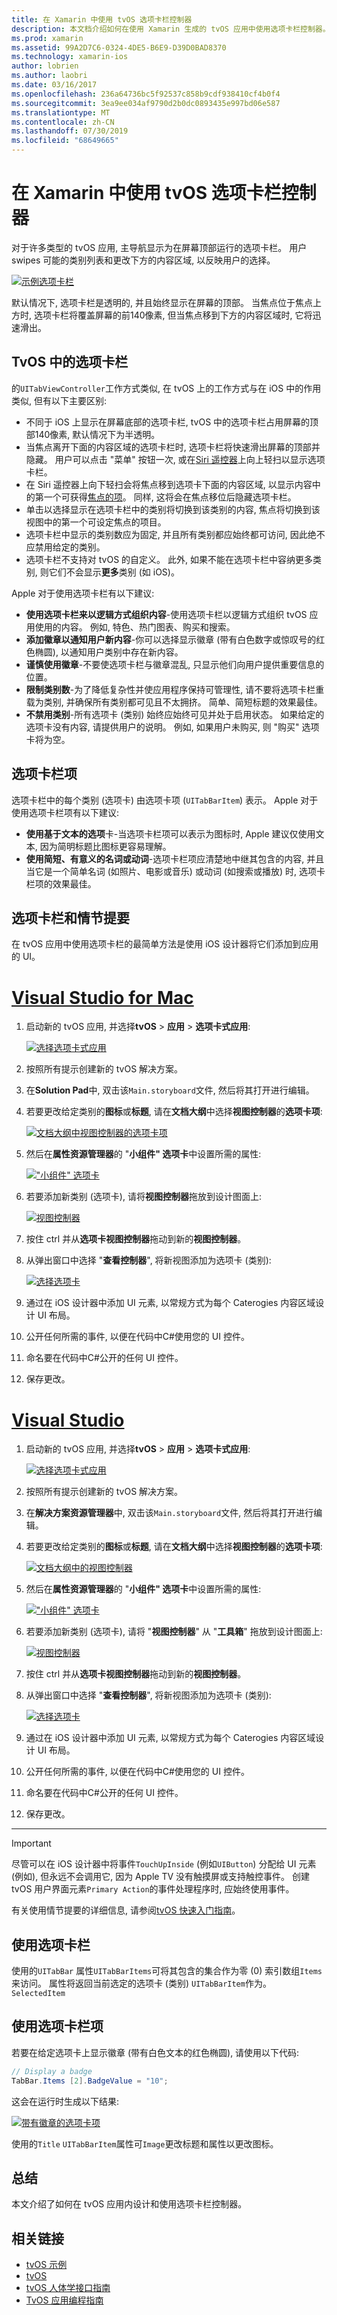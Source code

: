 ```yaml
---
title: 在 Xamarin 中使用 tvOS 选项卡栏控制器
description: 本文档介绍如何在使用 Xamarin 生成的 tvOS 应用中使用选项卡栏控制器。 它提供高级别的选项卡栏视图, 并讨论选项卡栏项、情节提要集成和选项卡栏项。
ms.prod: xamarin
ms.assetid: 99A2D7C6-0324-4DE5-B6E9-D39D0BAD8370
ms.technology: xamarin-ios
author: lobrien
ms.author: laobri
ms.date: 03/16/2017
ms.openlocfilehash: 236a64736bc5f92537c858b9cdf938410cf4b0f4
ms.sourcegitcommit: 3ea9ee034af9790d2b0dc0893435e997bd06e587
ms.translationtype: MT
ms.contentlocale: zh-CN
ms.lasthandoff: 07/30/2019
ms.locfileid: "68649665"
---
```

# <a name="working-with-tvos-tab-bar-controllers-in-xamarin"></a>在 Xamarin 中使用 tvOS 选项卡栏控制器

对于许多类型的 tvOS 应用, 主导航显示为在屏幕顶部运行的选项卡栏。 用户 swipes 可能的类别列表和更改下方的内容区域, 以反映用户的选择。

[![](tab-bars-images/tab01.png "示例选项卡栏")](tab-bars-images/tab01.png#lightbox)

默认情况下, 选项卡栏是透明的, 并且始终显示在屏幕的顶部。 当焦点位于焦点上方时, 选项卡栏将覆盖屏幕的前140像素, 但当焦点移到下方的内容区域时, 它将迅速滑出。

<a name="Tab-Bars-in-tvOS" />

## <a name="tab-bars-in-tvos"></a>TvOS 中的选项卡栏

的`UITabViewController`工作方式类似, 在 tvOS 上的工作方式与在 iOS 中的作用类似, 但有以下主要区别:

- 不同于 iOS 上显示在屏幕底部的选项卡栏, tvOS 中的选项卡栏占用屏幕的顶部140像素, 默认情况下为半透明。
- 当焦点离开下面的内容区域的选项卡栏时, 选项卡栏将快速滑出屏幕的顶部并隐藏。 用户可以点击 "菜单" 按钮一次, 或在[Siri 遥控器](~/ios/tvos/platform/remote-bluetooth.md#The-Siri-Remote)上向上轻扫以显示选项卡栏。
- 在 Siri 遥控器上向下轻扫会将焦点移到选项卡下面的内容区域, 以显示内容中的第一个可获得[焦点的项](~/ios/tvos/app-fundamentals/navigation-focus.md#Focus-and-Selection)。 同样, 这将会在焦点移位后隐藏选项卡栏。
- 单击以选择显示在选项卡栏中的类别将切换到该类别的内容, 焦点将切换到该视图中的第一个可设定焦点的项目。
- 选项卡栏中显示的类别数应为固定, 并且所有类别都应始终都可访问, 因此绝不应禁用给定的类别。
- 选项卡栏不支持对 tvOS 的自定义。 此外, 如果不能在选项卡栏中容纳更多类别, 则它们不会显示**更多**类别 (如 iOS)。

Apple 对于使用选项卡栏有以下建议:

- **使用选项卡栏来以逻辑方式组织内容**-使用选项卡栏以逻辑方式组织 tvOS 应用使用的内容。 例如, 特色、热门图表、购买和搜索。
- **添加徽章以通知用户新内容**-你可以选择显示徽章 (带有白色数字或惊叹号的红色椭圆), 以通知用户类别中存在新内容。
- **谨慎使用徽章**-不要使选项卡栏与徽章混乱, 只显示他们向用户提供重要信息的位置。
- **限制类别数**-为了降低复杂性并使应用程序保持可管理性, 请不要将选项卡栏重载为类别, 并确保所有类别都可见且不太拥挤。 简单、简短标题的效果最佳。
- **不禁用类别**-所有选项卡 (类别) 始终应始终可见并处于启用状态。 如果给定的选项卡没有内容, 请提供用户的说明。 例如, 如果用户未购买, 则 "购买" 选项卡将为空。

<a name="Tab-Bar-Items" />

## <a name="tab-bar-items"></a>选项卡栏项

选项卡栏中的每个类别 (选项卡) 由选项卡项 (`UITabBarItem`) 表示。 Apple 对于使用选项卡栏项有以下建议:

- **使用基于文本的选项**卡-当选项卡栏项可以表示为图标时, Apple 建议仅使用文本, 因为简明标题比图标更容易理解。
- **使用简短、有意义的名词或动词**-选项卡栏项应清楚地中继其包含的内容, 并且当它是一个简单名词 (如照片、电影或音乐) 或动词 (如搜索或播放) 时, 选项卡栏项的效果最佳。

<a name="Tab-Bars-and-Storyboards" />

## <a name="tab-bars-and-storyboards"></a>选项卡栏和情节提要

在 tvOS 应用中使用选项卡栏的最简单方法是使用 iOS 设计器将它们添加到应用的 UI。

# <a name="visual-studio-for-mactabmacos"></a>[Visual Studio for Mac](#tab/macos)
    
1. 启动新的 tvOS 应用, 并选择**tvOS** > **应用** > **选项卡式应用**: 

    [![](tab-bars-images/tab02.png "选择选项卡式应用")](tab-bars-images/tab02.png#lightbox)
1. 按照所有提示创建新的 tvOS 解决方案。
1. 在**Solution Pad**中, 双击该`Main.storyboard`文件, 然后将其打开进行编辑。
1. 若要更改给定类别的**图标**或**标题**, 请在**文档大纲**中选择**视图控制器**的**选项卡项**:

    [![](tab-bars-images/tab03a.png "文档大纲中视图控制器的选项卡项")](tab-bars-images/tab03a.png#lightbox)
1. 然后在**属性资源管理器**的 "**小组件" 选项卡**中设置所需的属性: 

    [![](tab-bars-images/tab03.png "\"小组件\" 选项卡")](tab-bars-images/tab03.png#lightbox)
1. 若要添加新类别 (选项卡), 请将**视图控制器**拖放到设计图面上: 

    [![](tab-bars-images/tab04.png "视图控制器")](tab-bars-images/tab04.png#lightbox)
1. 按住 ctrl 并从**选项卡视图控制器**拖动到新的**视图控制器**。
1. 从弹出窗口中选择 "**查看控制器**", 将新视图添加为选项卡 (类别): 

    [![](tab-bars-images/tab05.png "选择选项卡")](tab-bars-images/tab05.png#lightbox)
1. 通过在 iOS 设计器中添加 UI 元素, 以常规方式为每个 Caterogies 内容区域设计 UI 布局。
1. 公开任何所需的事件, 以便在代码中C#使用您的 UI 控件。
1. 命名要在代码中C#公开的任何 UI 控件。
1. 保存更改。

# <a name="visual-studiotabwindows"></a>[Visual Studio](#tab/windows)
    
1. 启动新的 tvOS 应用, 并选择**tvOS** > **应用** > **选项卡式应用**: 

    [![](tab-bars-images/tab02vs.png "选择选项卡式应用")](tab-bars-images/tab02vs.png#lightbox)
1. 按照所有提示创建新的 tvOS 解决方案。
1. 在**解决方案资源管理器**中, 双击该`Main.storyboard`文件, 然后将其打开进行编辑。
1. 若要更改给定类别的**图标**或**标题**, 请在**文档大纲**中选择**视图控制器**的**选项卡项**:

    [![](tab-bars-images/tab03avs.png "文档大纲中的视图控制器")](tab-bars-images/tab03avs.png#lightbox)
1. 然后在**属性资源管理器**的 "**小组件" 选项卡**中设置所需的属性: 

    [![](tab-bars-images/tab03vs.png "\"小组件\" 选项卡")](tab-bars-images/tab03vs.png#lightbox)
1. 若要添加新类别 (选项卡), 请将 "**视图控制器**" 从 "**工具箱**" 拖放到设计图面上: 

    [![](tab-bars-images/tab04vs.png "视图控制器")](tab-bars-images/tab04vs.png#lightbox)
1. 按住 ctrl 并从**选项卡视图控制器**拖动到新的**视图控制器**。
1. 从弹出窗口中选择 "**查看控制器**", 将新视图添加为选项卡 (类别): 

    [![](tab-bars-images/tab05vs.png "选择选项卡")](tab-bars-images/tab05vs.png#lightbox)
1. 通过在 iOS 设计器中添加 UI 元素, 以常规方式为每个 Caterogies 内容区域设计 UI 布局。
1. 公开任何所需的事件, 以便在代码中C#使用您的 UI 控件。
1. 命名要在代码中C#公开的任何 UI 控件。
1. 保存更改。
    
-----

> [!IMPORTANT]
> 尽管可以在 iOS 设计器中将事件`TouchUpInside` (例如`UIButton`) 分配给 UI 元素 (例如), 但永远不会调用它, 因为 Apple TV 没有触摸屏或支持触控事件。 创建 tvOS 用户界面元素`Primary Action`的事件处理程序时, 应始终使用事件。

有关使用情节提要的详细信息, 请参阅[tvOS 快速入门指南](~/ios/tvos/get-started/hello-tvos.md)。 

<a name="Working-with-Tab-Bars" />

## <a name="working-with-tab-bars"></a>使用选项卡栏

使用的`UITabBar` 属性`UITabBarItems`可将其包含的集合作为零 (0) 索引数组`Items`来访问。 属性将返回当前选定的选项卡 (类别) `UITabBarItem`作为。 `SelectedItem`


<a name="Working-with-Tab-Bar-Items" />

## <a name="working-with-tab-bar-items"></a>使用选项卡栏项

若要在给定选项卡上显示徽章 (带有白色文本的红色椭圆), 请使用以下代码:

```csharp
// Display a badge
TabBar.Items [2].BadgeValue = "10";
```

这会在运行时生成以下结果:

[![](tab-bars-images/tab06.png "带有徽章的选项卡项")](tab-bars-images/tab06.png#lightbox)

使用的`Title` `UITabBarItem`属性可`Image`更改标题和属性以更改图标。

<a name="Summary" />

## <a name="summary"></a>总结

本文介绍了如何在 tvOS 应用内设计和使用选项卡栏控制器。




## <a name="related-links"></a>相关链接

- [tvOS 示例](https://docs.microsoft.com/samples/browse/?products=xamarin&term=Xamarin.iOS+tvOS)
- [tvOS](https://developer.apple.com/tvos/)
- [tvOS 人体学接口指南](https://developer.apple.com/tvos/human-interface-guidelines/)
- [TvOS 应用编程指南](https://developer.apple.com/library/prerelease/tvos/documentation/General/Conceptual/AppleTV_PG/)
